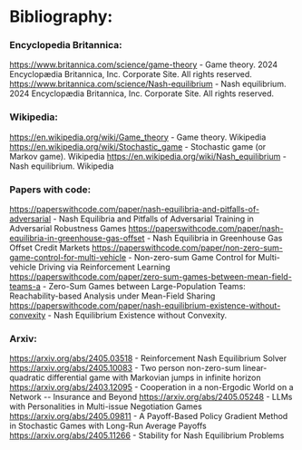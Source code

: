 # Bibliography:
### Encyclopedia Britannica:
https://www.britannica.com/science/game-theory - Game theory.  2024 Encyclopædia Britannica, Inc. Corporate Site. All rights reserved.
https://www.britannica.com/science/Nash-equilibrium - Nash equilibrium.  2024 Encyclopædia Britannica, Inc. Corporate Site. All rights reserved.

### Wikipedia:
https://en.wikipedia.org/wiki/Game_theory - Game theory. Wikipedia
https://en.wikipedia.org/wiki/Stochastic_game - Stochastic game (or Markov game). Wikipedia
https://en.wikipedia.org/wiki/Nash_equilibrium - Nash equilibrium. Wikipedia

### Papers with code:
https://paperswithcode.com/paper/nash-equilibria-and-pitfalls-of-adversarial - Nash Equilibria and Pitfalls of Adversarial Training in Adversarial Robustness Games
https://paperswithcode.com/paper/nash-equilibria-in-greenhouse-gas-offset - Nash Equilibria in Greenhouse Gas Offset Credit Markets
https://paperswithcode.com/paper/non-zero-sum-game-control-for-multi-vehicle - Non-zero-sum Game Control for Multi-vehicle Driving via Reinforcement Learning
https://paperswithcode.com/paper/zero-sum-games-between-mean-field-teams-a - Zero-Sum Games between Large-Population Teams: Reachability-based Analysis under Mean-Field Sharing
https://paperswithcode.com/paper/nash-equilibrium-existence-without-convexity - Nash Equilibrium Existence without Convexity.

### Arxiv:
https://arxiv.org/abs/2405.03518 - Reinforcement Nash Equilibrium Solver
https://arxiv.org/abs/2405.10083 - Two person non-zero-sum linear-quadratic differential game with Markovian jumps in infinite horizon
https://arxiv.org/abs/2403.12095 - Cooperation in a non-Ergodic World on a Network -- Insurance and Beyond
https://arxiv.org/abs/2405.05248 - LLMs with Personalities in Multi-issue Negotiation Games
https://arxiv.org/abs/2405.09811 - A Payoff-Based Policy Gradient Method in Stochastic Games with Long-Run Average Payoffs
https://arxiv.org/abs/2405.11266 - Stability for Nash Equilibrium Problems
